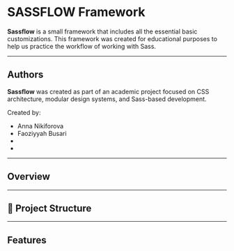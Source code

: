 # SASSFLOW Framework

**Sassflow** is a small framework that includes all the essential basic customizations. This framework was created for educational purposes to help us practice the workflow of working with Sass.

---

## Authors

**Sassflow** was created as part of an academic project focused on CSS architecture, modular design systems, and Sass-based development.

Created by:  
- Anna Nikiforova
- Faoziyyah Busari 
- 
- 

---

## Overview



---

## 📁 Project Structure





---

## Features



